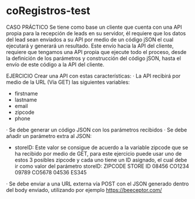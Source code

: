 # coRegistros-test

CASO PRÁCTICO
Se tiene como base un cliente que cuenta con una API propia para la recepción de leads en
su servidor, él requiere que los datos del lead sean enviados a su API por medio de un código
jSON el cual ejecutará y generará un resultado. Este envío hacia la API del cliente, requiere
que tengamos una API propia que ejecute todo el proceso, desde la definición de los
parámetros y construcción del código jSON, hasta el envío de este código a la API del cliente.

EJERCICIO
Crear una API con estas características:
· La API recibirá por medio de la URL (Vía GET) las siguientes variables:
- firstname
- lastname
- email
- zipcode
- phone

· Se debe generar un código JSON con los parámetros recibidos
· Se debe añadir un parámetro extra al JSON:
  - storeID: Este valor se consigue de acuerdo a la variable zipcode que se ha
  recibido por medio de GET, para este ejercicio puede usar uno de estos 3
  posibles zipcode y cada uno tiene un ID asignado, el cual debe ir como valor
  del parámetro storeID:
ZIPCODE STORE ID
08456   CO1234
09789   CO5678
04536   ES345


 · Se debe enviar a una URL externa vía POST con el JSON generado dentro del body
enviado, utilizando por ejemplo https://beeceptor.com/
